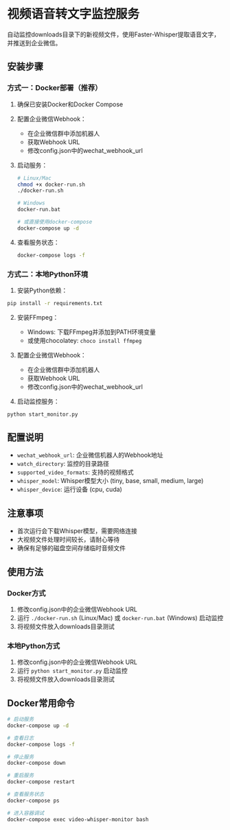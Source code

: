 # 视频语音转文字监控服务

自动监控downloads目录下的新视频文件，使用Faster-Whisper提取语音文字，并推送到企业微信。

## 安装步骤

### 方式一：Docker部署（推荐）

1. 确保已安装Docker和Docker Compose

2. 配置企业微信Webhook：
   - 在企业微信群中添加机器人
   - 获取Webhook URL
   - 修改config.json中的wechat_webhook_url

3. 启动服务：
   ```bash
   # Linux/Mac
   chmod +x docker-run.sh
   ./docker-run.sh
   
   # Windows
   docker-run.bat
   
   # 或直接使用docker-compose
   docker-compose up -d
   ```

4. 查看服务状态：
   ```bash
   docker-compose logs -f
   ```

### 方式二：本地Python环境

1. 安装Python依赖：
```bash
pip install -r requirements.txt
```

2. 安装FFmpeg：
   - Windows: 下载FFmpeg并添加到PATH环境变量
   - 或使用chocolatey: `choco install ffmpeg`

3. 配置企业微信Webhook：
   - 在企业微信群中添加机器人
   - 获取Webhook URL
   - 修改config.json中的wechat_webhook_url

4. 启动监控服务：
```bash
python start_monitor.py
```

## 配置说明

- `wechat_webhook_url`: 企业微信机器人的Webhook地址
- `watch_directory`: 监控的目录路径
- `supported_video_formats`: 支持的视频格式
- `whisper_model`: Whisper模型大小 (tiny, base, small, medium, large)
- `whisper_device`: 运行设备 (cpu, cuda)

## 注意事项

- 首次运行会下载Whisper模型，需要网络连接
- 大视频文件处理时间较长，请耐心等待
- 确保有足够的磁盘空间存储临时音频文件

## 使用方法

### Docker方式
1. 修改config.json中的企业微信Webhook URL
2. 运行 `./docker-run.sh` (Linux/Mac) 或 `docker-run.bat` (Windows) 启动监控
3. 将视频文件放入downloads目录测试

### 本地Python方式
1. 修改config.json中的企业微信Webhook URL
2. 运行 `python start_monitor.py` 启动监控
3. 将视频文件放入downloads目录测试

## Docker常用命令

```bash
# 启动服务
docker-compose up -d

# 查看日志
docker-compose logs -f

# 停止服务
docker-compose down

# 重启服务
docker-compose restart

# 查看服务状态
docker-compose ps

# 进入容器调试
docker-compose exec video-whisper-monitor bash
```
